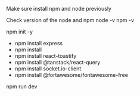 Make sure install npm and node previously

Check version of the node and npm
node -v
npm -v

npm init -y

- npm install express
- npm install 
- npm install react-toastify
- npm install @tanstack/react-query
- npm install socket.io-client
- npm install @fortawesome/fontawesome-free

npm run dev
